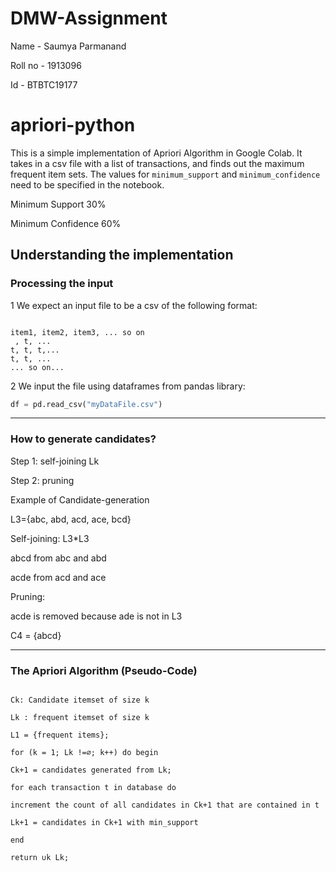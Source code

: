 # DMW-Assignment

Name -  Saumya Parmanand

Roll no - 1913096

Id - BTBTC19177

# apriori-python
This is a simple implementation of Apriori Algorithm in Google Colab. It takes in a csv file with a list of transactions, and finds out the maximum frequent item sets. The values for `minimum_support` and `minimum_confidence` need to be specified in the notebook.

Minimum Support 30%

Minimum Confidence 60%

## Understanding the implementation

### Processing the input
1 We expect an input file to be a csv of the following format:
```csv

item1, item2, item3, ... so on
 , t, ...
t, t, t,...
t, t, ...
... so on...

```
2 We input the file using dataframes from pandas library:

```python
df = pd.read_csv("myDataFile.csv")
```
---
### How to generate candidates?

Step 1: self-joining Lk

Step 2: pruning

Example of Candidate-generation

L3={abc, abd, acd, ace, bcd}

Self-joining: L3*L3

abcd from abc and abd

acde from acd and ace

Pruning:

acde is removed because ade is not in L3

C4 = {abcd}

---
### The Apriori Algorithm (Pseudo-Code)

```

Ck: Candidate itemset of size k

Lk : frequent itemset of size k

L1 = {frequent items};

for (k = 1; Lk !=∅; k++) do begin

Ck+1 = candidates generated from Lk;

for each transaction t in database do

increment the count of all candidates in Ck+1 that are contained in t

Lk+1 = candidates in Ck+1 with min_support

end

return ∪k Lk;
